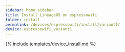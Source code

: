 ```yaml
---
sidebar: home_sidebar
title: Install LineageOS on espressowifi
folder: install
permalink: /devices/espressowifi/install/variant1/
device: espressowifi_variant1
---
```

{% include templates/device_install.md %}
